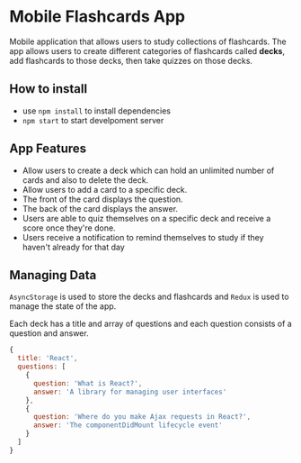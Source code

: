 # Mobile Flashcards App

Mobile application that allows users to study collections of flashcards. The app allows users to create different categories of flashcards called **decks**, add flashcards to those decks, then take quizzes on those decks.

## How to install

- use `npm install` to install dependencies
- `npm start` to start develpoment server

## App Features

- Allow users to create a deck which can hold an unlimited number of cards and also to delete the deck.
- Allow users to add a card to a specific deck.
- The front of the card displays the question.
- The back of the card displays the answer.
- Users are able to quiz themselves on a specific deck and receive a score once they're done.
- Users receive a notification to remind themselves to study if they haven't already for that day

## Managing Data

`AsyncStorage` is used to store the decks and flashcards and `Redux` is used to manage the state of the app.

Each deck has a title and array of questions and each question consists of a question and answer.

```javascript
{
  title: 'React',
  questions: [
    {
      question: 'What is React?',
      answer: 'A library for managing user interfaces'
    },
    {
      question: 'Where do you make Ajax requests in React?',
      answer: 'The componentDidMount lifecycle event'
    }
  ]
}
```
